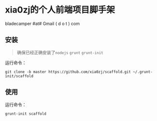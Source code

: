 # xia0zj的个人前端项目脚手架
bladecamper #at# Gmail ( d o t ) com

## 安装
> 确保已经正确安装了`nodejs` `grunt` `grunt-init`

运行命令：

```git clone -b master https://github.com/xia0zj/scaffold.git ~/.grunt-init/scaffold```

## 使用
运行命令：

```grunt-init scaffold```
